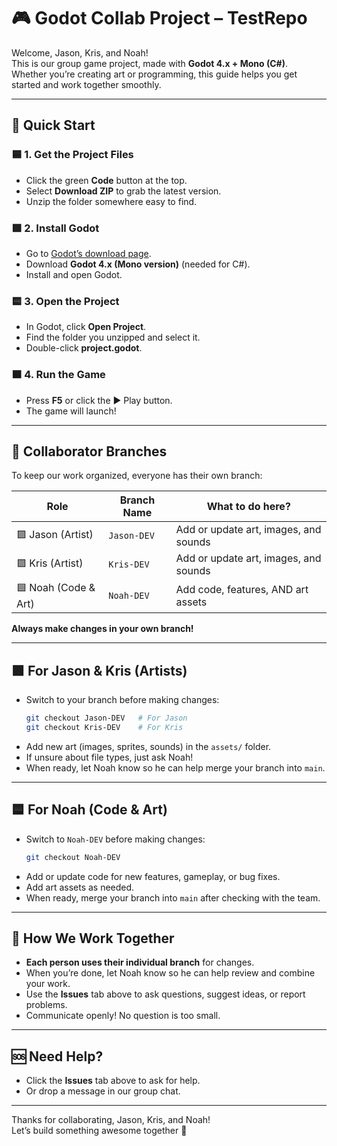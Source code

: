 # 🎮 Godot Collab Project – TestRepo

Welcome, Jason, Kris, and Noah!  
This is our group game project, made with **Godot 4.x + Mono (C#)**.  
Whether you’re creating art or programming, this guide helps you get started and work together smoothly.

---

## 🚦 Quick Start

### 🟦 1. Get the Project Files

- Click the green **Code** button at the top.
- Select **Download ZIP** to grab the latest version.
- Unzip the folder somewhere easy to find.

### 🟩 2. Install Godot

- Go to [Godot’s download page](https://godotengine.org/download).
- Download **Godot 4.x (Mono version)** (needed for C#).
- Install and open Godot.

### 🟨 3. Open the Project

- In Godot, click **Open Project**.
- Find the folder you unzipped and select it.
- Double-click **project.godot**.

### 🟧 4. Run the Game

- Press **F5** or click the ▶️ Play button.
- The game will launch!

---

## 🌈 Collaborator Branches

To keep our work organized, everyone has their own branch:

| Role                | Branch Name    | What to do here?                           |
|---------------------|---------------|---------------------------------------------|
| 🟪 Jason (Artist)   | `Jason-DEV`   | Add or update art, images, and sounds       |
| 🟪 Kris (Artist)    | `Kris-DEV`    | Add or update art, images, and sounds       |
| 🟦 Noah (Code & Art)| `Noah-DEV`    | Add code, features, AND art assets          |

**Always make changes in your own branch!**

---

## 🟪 For Jason & Kris (Artists)

- Switch to your branch before making changes:
  ```bash
  git checkout Jason-DEV   # For Jason
  git checkout Kris-DEV    # For Kris
  ```
- Add new art (images, sprites, sounds) in the `assets/` folder.
- If unsure about file types, just ask Noah!
- When ready, let Noah know so he can help merge your branch into `main`.

---

## 🟦 For Noah (Code & Art)

- Switch to `Noah-DEV` before making changes:
  ```bash
  git checkout Noah-DEV
  ```
- Add or update code for new features, gameplay, or bug fixes.
- Add art assets as needed.
- When ready, merge your branch into `main` after checking with the team.

---

## 🤝 How We Work Together

- **Each person uses their individual branch** for changes.
- When you’re done, let Noah know so he can help review and combine your work.
- Use the **Issues** tab above to ask questions, suggest ideas, or report problems.
- Communicate openly! No question is too small.

---

## 🆘 Need Help?

- Click the **Issues** tab above to ask for help.
- Or drop a message in our group chat.

---

Thanks for collaborating, Jason, Kris, and Noah!  
Let’s build something awesome together 🚀
